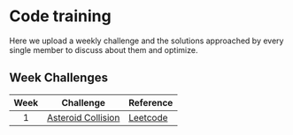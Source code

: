 # Code training
Here we upload a weekly challenge and the solutions approached by every single member to discuss about them and optimize.

## Week Challenges

| Week |                  Challenge                  |                           Reference                          |
|:----:|:-------------------------------------------:|------------------------------------------------------------- |
|   1  | [Asteroid Collision](./week_1/challenge.md) | [Leetcode](https://leetcode.com/problems/asteroid-collision/)|